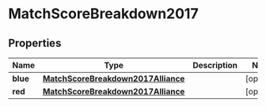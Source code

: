 
# MatchScoreBreakdown2017

## Properties

| Name     | Type                                                                      | Description | Notes      |
| -------- | ------------------------------------------------------------------------- | ----------- | ---------- |
| **blue** | [**MatchScoreBreakdown2017Alliance**](MatchScoreBreakdown2017Alliance.md) |             | [optional] |
| **red**  | [**MatchScoreBreakdown2017Alliance**](MatchScoreBreakdown2017Alliance.md) |             | [optional] |
